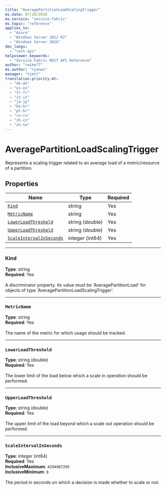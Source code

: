 ```yaml
---
title: "AveragePartitionLoadScalingTrigger"
ms.date: 07/20/2018
ms.service: "service-fabric"
ms.topic: "reference"
applies_to: 
  - "Azure"
  - "Windows Server 2012 R2"
  - "Windows Server 2016"
dev_langs: 
  - "rest-api"
helpviewer_keywords: 
  - "Service Fabric REST API Reference"
author: "rwike77"
ms.author: "ryanwi"
manager: "timlt"
translation.priority.mt: 
  - "de-de"
  - "es-es"
  - "fr-fr"
  - "it-it"
  - "ja-jp"
  - "ko-kr"
  - "pt-br"
  - "ru-ru"
  - "zh-cn"
  - "zh-tw"
---
```

# AveragePartitionLoadScalingTrigger

Represents a scaling trigger related to an average load of a metric/resource of a partition.

## Properties
| Name | Type | Required |
| --- | --- | --- |
| [`Kind`](#kind) | string | Yes |
| [`MetricName`](#metricname) | string | Yes |
| [`LowerLoadThreshold`](#lowerloadthreshold) | string (double) | Yes |
| [`UpperLoadThreshold`](#upperloadthreshold) | string (double) | Yes |
| [`ScaleIntervalInSeconds`](#scaleintervalinseconds) | integer (int64) | Yes |

____
### Kind
__Type__: string <br/>
__Required__: Yes <br/>
<br/>
A discriminator property. Its value must be 'AveragePartitionLoad' for objects of type 'AveragePartitionLoadScalingTrigger'.

____
### `MetricName`
__Type__: string <br/>
__Required__: Yes<br/>
<br/>
The name of the metric for which usage should be tracked.

____
### `LowerLoadThreshold`
__Type__: string (double) <br/>
__Required__: Yes<br/>
<br/>
The lower limit of the load below which a scale in operation should be performed.

____
### `UpperLoadThreshold`
__Type__: string (double) <br/>
__Required__: Yes<br/>
<br/>
The upper limit of the load beyond which a scale out operation should be performed.

____
### `ScaleIntervalInSeconds`
__Type__: integer (int64) <br/>
__Required__: Yes<br/>
__InclusiveMaximum__: `4294967295` <br/>
__InclusiveMinimum__: `0` <br/>
<br/>
The period in seconds on which a decision is made whether to scale or not.
